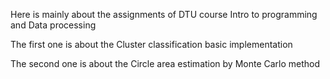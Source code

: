 Here is mainly about the assignments of DTU course Intro to programming and Data processing

The first one is about the Cluster classification basic implementation

The second one is about the Circle area estimation by Monte Carlo method

